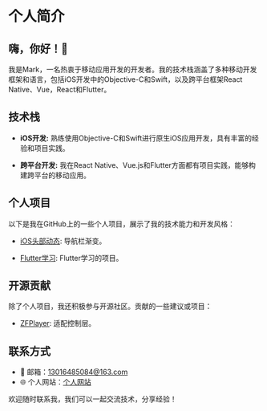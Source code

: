 # 个人简介

## 嗨，你好！👋

我是Mark，一名热衷于移动应用开发的开发者。我的技术栈涵盖了多种移动开发框架和语言，包括iOS开发中的Objective-C和Swift，以及跨平台框架React Native、Vue，React和Flutter。

## 技术栈

- **iOS开发:** 熟练使用Objective-C和Swift进行原生iOS应用开发，具有丰富的经验和项目实践。

- **跨平台开发:** 我在React Native、Vue.js和Flutter方面都有项目实践，能够构建跨平台的移动应用。

## 个人项目

以下是我在GitHub上的一些个人项目，展示了我的技术能力和开发风格：

- [iOS头部动态](https://github.com/maqing1024/headDemo): 导航栏渐变。

- [Flutter学习](https://github.com/maqing1024/flutter): Flutter学习的项目。

## 开源贡献

除了个人项目，我还积极参与开源社区。贡献的一些建议或项目：

- [ZFPlayer]((https://github.com/maqing1024/MQPlayer)): 适配控制层。


## 联系方式

- 📧 邮箱：13016485084@163.com
- 🌐 个人网站：[个人网站](暂时还没有搭建)

欢迎随时联系我，我们可以一起交流技术，分享经验！

